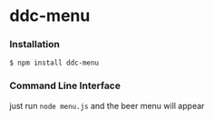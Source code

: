 ddc-menu
========

### Installation
````
$ npm install ddc-menu

````
### Command Line Interface
just run `node menu.js` and the beer menu will appear
````